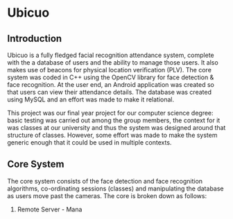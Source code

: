 # Ubicuo

## Introduction
Ubicuo is a fully fledged facial recognition attendance system, complete with the a database of users and the ability to manage those users. It also makes use of beacons for physical location verification (PLV). The core system was coded in C++ using the OpenCV library for face detection & face recognition. At the user end, an Android application was created so that users can view their attendance details. The database was created using MySQL and an effort was made to make it relational.

This project was our final year project for our computer science degree: basic testing was carried out among the group members, the context for it was classes at our university and thus the system was designed around that structure of classes. However, some effort was made to make the system generic enough that it could be used in multiple contexts.

## Core System
The core system consists of the face detection and face recognition algorithms, co-ordinating sessions (classes) and manipulating the database as users move past the cameras. The core is broken down as follows:

  1. Remote Server - Mana
  
